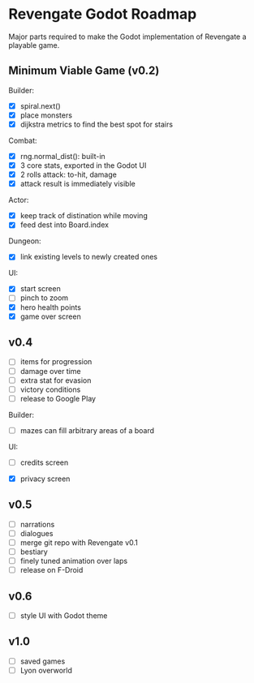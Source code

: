 Revengate Godot Roadmap
=======================

Major parts required to make the Godot implementation of Revengate a playable game.

## Minimum Viable Game (v0.2)

Builder:
- [x] spiral.next()
- [x] place monsters
- [x] dijkstra metrics to find the best spot for stairs

Combat:
- [x] rng.normal_dist(): built-in
- [x] 3 core stats, exported in the Godot UI
- [x] 2 rolls attack: to-hit, damage
- [x] attack result is immediately visible

Actor:
- [x] keep track of distination while moving
- [x] feed dest into Board.index

Dungeon:
- [x] link existing levels to newly created ones

UI:
- [x] start screen
- [ ] pinch to zoom
- [x] hero health points
- [x] game over screen

## v0.4
- [ ] items for progression
- [ ] damage over time
- [ ] extra stat for evasion
- [ ] victory conditions
- [ ] release to Google Play

Builder:
- [ ] mazes can fill arbitrary areas of a board

UI:
- [ ] credits screen
- [x] privacy screen


## v0.5
- [ ] narrations
- [ ] dialogues
- [ ] merge git repo with Revengate v0.1
- [ ] bestiary
- [ ] finely tuned animation over laps
- [ ] release on F-Droid

## v0.6
- [ ] style UI with Godot theme

## v1.0
- [ ] saved games
- [ ] Lyon overworld
